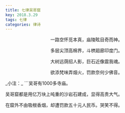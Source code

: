 ```yaml
---
title: 七律吴哥窟
key: 2018.3.29
tags: 七律
categories: 律诗
---
```


<p align="center">一路空怀觅本真，庙陵眩目奇而神。
</p>
<p align="center">多层尖顶高棉界，斗栱廻廊印度门。
</p>
<p align="center">大树远荫招人影，巨石近像震我魂。
</p>
<p align="center">欲添梵味弄烟火，罚款奈何少佛音。
</p>
_小注：_
```吴哥有1000多寺庙。

吴哥窟都是用亿万块上吨重的沙岩石建成，显得高贵大气。

在窟外不由吸根香烟，却遭罚款五十元人民币。哭笑不得。

```